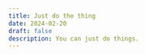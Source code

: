 ```yaml
---
title: Just do the thing
date: 2024-02-20
draft: false
description: You can just do things.
---
```

